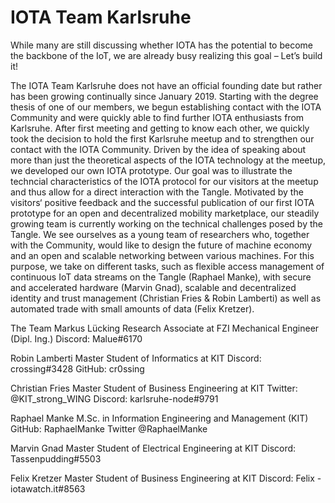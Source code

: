 # IOTA Team Karlsruhe

<div class="introdution">
While many are still discussing whether IOTA has the potential to become the backbone of the IoT, we are already busy realizing this goal – Let’s build it!
</div>

The IOTA Team Karlsruhe does not have an official founding date but rather has been growing continually since January 2019. Starting with the degree thesis of one of our members, we begun establishing contact with the IOTA Community and were quickly able to find further IOTA enthusiasts from Karlsruhe.
After first meeting and getting to know each other, we quickly took the decision to hold the first Karlsruhe meetup and to strengthen our contact with the IOTA Community. Driven by the idea of speaking about more than just the theoretical aspects of the IOTA technology at the meetup, we developed our own IOTA prototype. Our goal was to illustrate the techncial characteristics of the IOTA protocol for our visitors at the meetup and thus allow for a direct interaction with the Tangle.
Motivated by the visitors‘ positive feedback and the successful publication of our first IOTA prototype for an open and decentralized mobility marketplace, our steadily growing team is currently working on the technical challenges posed by the Tangle. We see ourselves as a young team of researchers who, together with the Community, would like to design the future of machine economy and an open and scalable networking between various machines.
For this purpose, we take on different tasks, such as flexible access management of continuous IoT data streams on the Tangle (Raphael Manke), with secure and accelerated hardware (Marvin Gnad), scalable and decentralized identity and trust management (Christian Fries & Robin Lamberti) as well as automated trade with small amounts of data (Felix Kretzer).

The Team
Markus Lücking
Research Associate at FZI Mechanical Engineer (Dipl. Ing.) Discord: Malue#6170

Robin Lamberti
Master Student of Informatics at KIT Discord: crossing#3428
GitHub: cr0ssing

Christian Fries
Master Student of Business Engineering at KIT Twitter: @KIT_strong_WING
Discord: karlsruhe-node#9791

Raphael Manke
M.Sc. in Information Engineering and Management (KIT) GitHub: RaphaelManke
Twitter @RaphaelManke

Marvin Gnad
Master Student of Electrical Engineering at KIT Discord: Tassenpudding#5503

Felix Kretzer
Master Student of Business Engineering at KIT Discord: Felix - iotawatch.it#8563